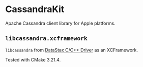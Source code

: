 # CassandraKit

Apache Cassandra client library for Apple platforms.

## `libcassandra.xcframework`

`libcassandra` from [DataStax C/C++ Driver](https://docs.datastax.com/en/developer/cpp-driver/2.16/) as an XCFramework.

Tested with CMake 3.21.4.
